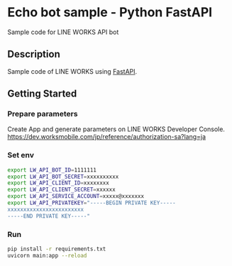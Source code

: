 # Echo bot sample - Python FastAPI
Sample code for LINE WORKS API bot

## Description
Sample code of LINE WORKS using [FastAPI](https://fastapi.tiangolo.com/).

## Getting Started
### Prepare parameters
Create App and generate parameters on LINE WORKS Developer Console.
https://dev.worksmobile.com/jp/reference/authorization-sa?lang=ja

### Set env

```sh
export LW_API_BOT_ID=1111111
export LW_API_BOT_SECRET=xxxxxxxxxx
export LW_API_CLIENT_ID=xxxxxxxx
export LW_API_CLIENT_SECRET=xxxxxx
export LW_API_SERVICE_ACCOUNT=xxxxx@xxxxxxx
export LW_API_PRIVATEKEY="-----BEGIN PRIVATE KEY-----
xxxxxxxxxxxxxxxxxxxxxxxx
-----END PRIVATE KEY-----"
```

### Run

```sh
pip install -r requirements.txt
uvicorn main:app --reload
```
